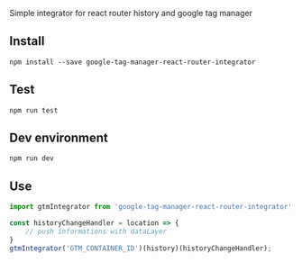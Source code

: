 Simple integrator for react router history and google tag manager

## Install

`npm install --save google-tag-manager-react-router-integrator`

## Test

`npm run test`

## Dev environment

`npm run dev`

## Use

```js
import gtmIntegrator from 'google-tag-manager-react-router-integrator';

const historyChangeHandler = location => {
    // push informations with dataLayer
}
gtmIntegrator('GTM_CONTAINER_ID')(history)(historyChangeHandler);
```